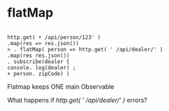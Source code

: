 flatMap
=======
```

http.get( • /api/person/123' ) 
.map(res => res.json()) 
> . flatMap( person => http.get( ' /api/dealer/' )
.map(res res.json()) 
. subscribe(dealer { 
console. log(dealer) ; 
+ person. zipCode) ) 
```


Flatmap keeps ONE main Observable

What happens if *http.get( ' /api/dealer/' )* errors?